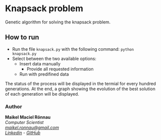 # Knapsack problem

Genetic algorithm for solving the knapsack problem.

## How to run

- Run the file `knapsack.py` with the following command: `python knapsack.py`
- Select between the two available options:
    - Insert data manually
        - Provide all requested information
    - Run with predifined data
    
The status of the process will be displayed in the termial for every hundred generations. At the end, a graph showing the evolution of the best solution of each generation will be displayed.

### Author

**Maikel Maciel Rönnau**  
*Computer Scientist  
maikel.ronnau@gmail.com  
[Linkedin](https://br.linkedin.com/in/maikelronnau) - [GitHub](https://github.com/maikelronnau)*
